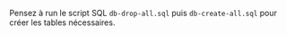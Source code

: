 Pensez à run le script SQL `db-drop-all.sql` puis `db-create-all.sql` pour créer les tables nécessaires.
